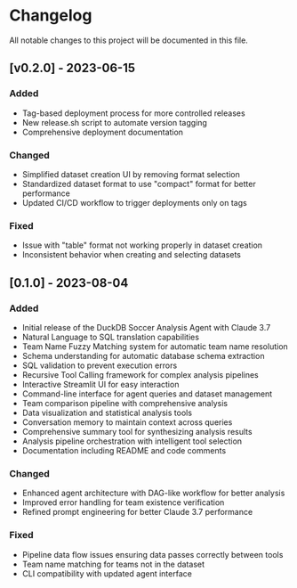 # Changelog

All notable changes to this project will be documented in this file.

## [v0.2.0] - 2023-06-15

### Added
- Tag-based deployment process for more controlled releases
- New release.sh script to automate version tagging
- Comprehensive deployment documentation

### Changed
- Simplified dataset creation UI by removing format selection
- Standardized dataset format to use "compact" format for better performance
- Updated CI/CD workflow to trigger deployments only on tags

### Fixed
- Issue with "table" format not working properly in dataset creation
- Inconsistent behavior when creating and selecting datasets

## [0.1.0] - 2023-08-04

### Added
- Initial release of the DuckDB Soccer Analysis Agent with Claude 3.7
- Natural Language to SQL translation capabilities
- Team Name Fuzzy Matching system for automatic team name resolution
- Schema understanding for automatic database schema extraction
- SQL validation to prevent execution errors
- Recursive Tool Calling framework for complex analysis pipelines
- Interactive Streamlit UI for easy interaction
- Command-line interface for agent queries and dataset management
- Team comparison pipeline with comprehensive analysis
- Data visualization and statistical analysis tools
- Conversation memory to maintain context across queries
- Comprehensive summary tool for synthesizing analysis results
- Analysis pipeline orchestration with intelligent tool selection
- Documentation including README and code comments

### Changed
- Enhanced agent architecture with DAG-like workflow for better analysis
- Improved error handling for team existence verification
- Refined prompt engineering for better Claude 3.7 performance

### Fixed
- Pipeline data flow issues ensuring data passes correctly between tools
- Team name matching for teams not in the dataset
- CLI compatibility with updated agent interface